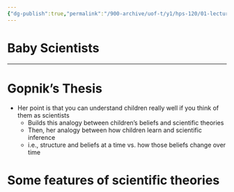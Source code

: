 ```yaml
---
{"dg-publish":true,"permalink":"/900-archive/uof-t/y1/hps-120/01-lecture-notes/01-baby-scientists/","created":"2023-10-17T20:18:19.366-07:00","updated":"2023-10-17T22:53:14.947-07:00"}
---
```


# Baby Scientists

---

# Gopnik’s Thesis

- Her point is that you can understand children really well if you think of them as scientists
    - Builds this analogy between children’s beliefs and scientific theories
    - Then, her analogy between how children learn and scientific inference
    - i.e., structure and beliefs at a time vs. how those beliefs change over time

# Some features of scientific theories